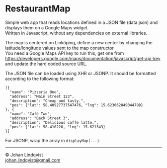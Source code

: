 # RestaurantMap

Simple web app that reads locations defined in a JSON file (data.json) and displays them on a Google Maps widget.  
Written in Javascript, without any dependencies on external libraries.

The map is centered on Linköping, define a new center by changing the latitude/longitude values sent to the map constructor.   
You need a Google Maps API key to run this, get one from https://developers.google.com/maps/documentation/javascript/get-api-key and update the hard coded source URL.

The JSON file can be loaded using XHR or JSONP.
It should be formatted according to the following format:
```
[{
  "name": "Pizzeria One",
  "address": "Main Street 123",
  "description": "Cheap and tasty.",
  "pos": {"lat": 58.40927737547476, "lng": 15.623062849044798}
}, {
  "name": "Café Two",
  "address": "Back Street 3",
  "description": "Delicious caffe latte.",
  "pos": {"lat": 58.410228, "lng": 15.621343}
}]
```
For JSONP, wrap the array in `displayMap(...)`.

---

&copy; Johan Lindqvist   
johan.lindqvist@gmail.com
